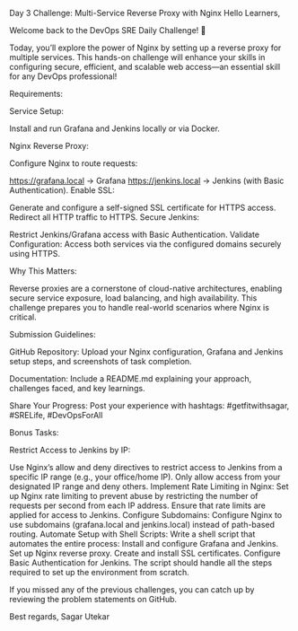 Day 3 Challenge: Multi-Service Reverse Proxy with Nginx
Hello Learners,

Welcome back to the DevOps SRE Daily Challenge! 🎉

Today, you’ll explore the power of Nginx by setting up a reverse proxy for multiple services. This hands-on challenge will enhance your skills in configuring secure, efficient, and scalable web access—an essential skill for any DevOps professional!

Requirements:

Service Setup:

Install and run Grafana and Jenkins locally or via Docker.

Nginx Reverse Proxy:

Configure Nginx to route requests:

https://grafana.local → Grafana
https://jenkins.local → Jenkins (with Basic Authentication).
Enable SSL:

Generate and configure a self-signed SSL certificate for HTTPS access.
Redirect all HTTP traffic to HTTPS.
Secure Jenkins:

Restrict Jenkins/Grafana access with Basic Authentication.
Validate Configuration:
Access both services via the configured domains securely using HTTPS.

Why This Matters:

Reverse proxies are a cornerstone of cloud-native architectures, enabling secure service exposure, load balancing, and high availability. This challenge prepares you to handle real-world scenarios where Nginx is critical.


Submission Guidelines:

GitHub Repository: Upload your Nginx configuration, Grafana and Jenkins setup steps, and screenshots of task completion.

Documentation: Include a README.md explaining your approach, challenges faced, and key learnings.

Share Your Progress: Post your experience with hashtags: #getfitwithsagar, #SRELife, #DevOpsForAll

Bonus Tasks:


Restrict Access to Jenkins by IP:

Use Nginx’s allow and deny directives to restrict access to Jenkins from a specific IP range (e.g., your office/home IP).
Only allow access from your designated IP range and deny others.
Implement Rate Limiting in Nginx:
Set up Nginx rate limiting to prevent abuse by restricting the number of requests per second from each IP address.
Ensure that rate limits are applied for access to Jenkins.
Configure Subdomains:
Configure Nginx to use subdomains (grafana.local and jenkins.local) instead of path-based routing.
Automate Setup with Shell Scripts:
Write a shell script that automates the entire process:
Install and configure Grafana and Jenkins.
Set up Nginx reverse proxy.
Create and install SSL certificates.
Configure Basic Authentication for Jenkins.
The script should handle all the steps required to set up the environment from scratch.


If you missed any of the previous challenges, you can catch up by reviewing the problem statements on GitHub.



Best regards,
Sagar Utekar
